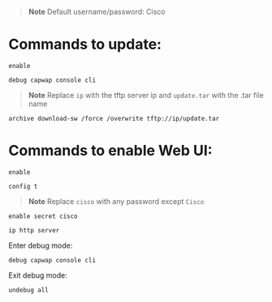> **Note**
> Default username/password: Cisco

# Commands to update:
```
enable
```
```
debug capwap console cli
```
> **Note**
> Replace `ip` with the tftp server ip and `update.tar` with the .tar file name
```
archive download-sw /force /overwrite tftp://ip/update.tar
```

# Commands to enable Web UI:
```
enable
```
```
config t
```
> **Note**
> Replace `cisco` with any password except `Cisco`
```
enable secret cisco
```
```
ip http server
```

Enter debug mode:
```
debug capwap console cli
```

Exit debug mode:
```
undebug all
```